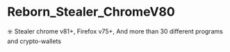 # Reborn_Stealer_ChromeV80
 ☣️ Stealer chrome v81+, Firefox v75+, And more than 30 different programs and crypto-wallets 
